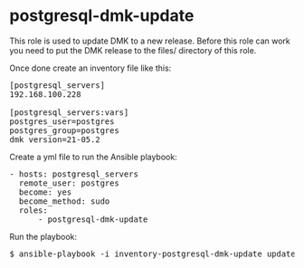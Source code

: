 postgresql-dmk-update
=====================

This role is used to update DMK to a new release. Before this role can work you need to put the DMK release to the files/ directory of this role.

Once done create an inventory file like this:
<pre>
[postgresql_servers]
192.168.100.228

[postgresql_servers:vars]
postgres_user=postgres
postgres_group=postgres
dmk_version=21-05.2
</pre>

Create a yml file to run the Ansible playbook:
<pre>
- hosts: postgresql_servers
  remote_user: postgres
  become: yes
  become_method: sudo
  roles:
      - postgresql-dmk-update
</pre>

Run the playbook:
<pre>
$ ansible-playbook -i inventory-postgresql-dmk-update update-dmk.yml -u postgres
</pre>

